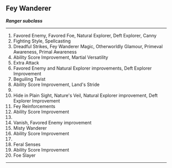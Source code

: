 ﻿## Fey Wanderer

***Ranger subclass***

___
1. Favored Enemy, Favored Foe, Natural Explorer, Deft Explorer, Canny
2. Fighting Style, Spellcasting
3. Dreadful Strikes, Fey Wanderer Magic, Otherworldly Glamour, Primeval Awareness, Primal Awareness
4. Ability Score Improvement, Martial Versatility
5. Extra Attack
6. Favored Enemy and Natural Explorer improvements, Deft Explorer Improvement
7. Beguiling Twist
8. Ability Score Improvement, Land's Stride
9.  
10. Hide in Plain Sight, Nature's Veil, Natural Explorer improvement, Deft Explorer Improvement
11. Fey Reinforcements
12. Ability Score Improvement
13.  
14. Vanish, Favored Enemy improvement
15. Misty Wanderer
16. Ability Score Improvement
17.  
18. Feral Senses
19. Ability Score Improvement
20. Foe Slayer

---

